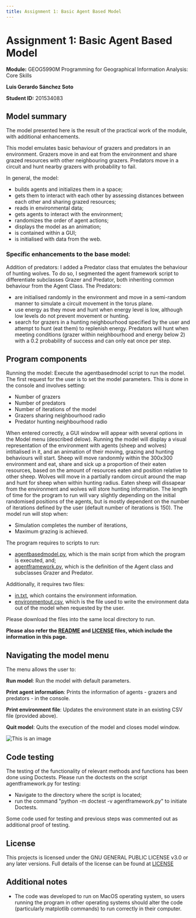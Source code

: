 ```yaml
---
title: Assignment 1: Basic Agent Based Model
---
```


# **Assignment 1:** Basic Agent Based Model

**Module:** GEOG5990M Programming for Geographical Information Analysis: Core Skills

**Luis Gerardo Sánchez Soto**

**Student ID:** 201534083

## Model summary

The model presented here is the result of the practical work of the module, with additional enhancements.

This model emulates basic behaviour of grazers and predators in an environment. Grazers move in and eat from the environment and share grazed resources with other neighbouring grazers. Predators move in a circuit and hunt nearby grazers with probability to fail.

In general, the model:
- builds agents and initializes them in a space;
- gets them to interact with each other by assessing distances between each other and sharing grazed resources;
- reads in environmental data;
- gets agents to interact with the environment;
- randomizes the order of agent actions;
- displays the model as an animation;
- is contained within a GUI;
- is initialised with data from the web.

### Specific enhancements to the base model:
Addition of predators: I added a Predator class that emulates the behaviour of hunting wolves. To do so, I segmented the agent framework script to differentiate subclasses Grazer and Predator, both inheriting common behaviour from the Agent Class.
The Predators:
- are initialised randomly in the environment and move in a semi-random manner to simulate a circuit movement in the torus plane.
- use energy as they move and hunt when energy level is low, although low levels do not prevent movement or hunting.
- search for grazers in a hunting neighbourhood specified by the user and attempt to hunt (eat them) to replenish energy. Predators will hunt when meeting conditions (grazer within neighbourhood and energy below 2) with a 0.2 probability of success and can only eat once per step.

## Program components
Running the model:
Execute the agentbasedmodel script to run the model. The first request for the user is to set the model parameters. This is done in the console and involves setting:

- Number of grazers
- Number of predators
- Number of iterations of the model
- Grazers sharing neighbourhood radio
- Predator hunting neighbourhood radio

When entered correctly, a GUI window will appear with several options in the Model menu (described delow). Running the model will display a visual representation of the environment with agents (sheep and wolves) intitialised in it, and an animation of their moving, grazing and hunting behaviours will start. Sheep will move randonmly within the 300x300 environment and eat, share and sick up a proportion of their eaten resources, based on the amount of resources eaten and position relative to other sheep. Wolves will move in a partially random circuit around the map and hunt for sheep when within hunting radius. Eaten sheep will dissapear from the environment and wolves will store hunting information. The length of time for the program to run will vary slightly depending on the initial randomised positions of the agents, but is mostly dependent on the number of iterations defined by the user (default number of iterations is 150). The model run will stop when:
- Simulation completes the number of iterations,
- Maximum grazing is achieved.

The program requires to scripts to run:
- [agentbasedmodel.py](https://lsaso.github.io/agentbasedmodel.py), which is the main script from which the program is executed, and;
- [agentframework.py](https://lsaso.github.io/agentframework.py), which is the definition of the Agent class and subclasses Grazer and Predator.

Additionally, it requires two files:
- [in.txt](https://lsaso.github.io/in.txt), which contains the environment information.
- [environmentout.csv](https://lsaso.github.io/environmentout.csv), which is the file used to write the environment data out of the model when requested by the user.

Please download the files into the same local directory to run.

**Please also refer the [README](https://lsaso.github.io/README) and [LICENSE](https://lsaso.github.io/LICENCE) files, which include the information in this page.**

## Navigating the model menu

The menu allows the user to:

**Run model**: Run the model with default parameters.

**Print agent information**: Prints the information of agents - grazers and predators - in the console.

**Print environment file**: Updates the environment state in an existing CSV file (provided above).

**Quit model**: Quits the execution of the model and closes model window.

![This is an image](https://lsaso.github.io/Model_menu.png)

## Code testing

The testing of the functionality of relevant methods and functions has been done using Doctests. Please run the doctests on the script agentframework.py for testing:
- Navigate to the directory where the script is located;
- run the command "python -m doctest -v agentframework.py" to initiate Doctests.

Some code used for testing and previous steps was commented out as additional proof of testing.

## License

This projects is licensed under the GNU GENERAL PUBLIC LICENSE v3.0 or any later versions. Full details of the license can be found at [LICENSE](https://lsaso.github.io/LICENCE)

## Additional notes

- The code was developed to run on MacOS operating system, so users running the program in other operating systems should alter the code (particularly matplotlib commands) to run correctly in their computer.
